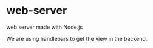 # web-server
web server made with Node.js 

We are using handlebars to get the view in the backend.
